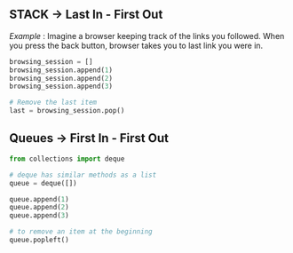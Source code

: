 ## STACK -> **Last In - First Out**

_Example_ : Imagine a browser keeping track of the links you followed. When you press the back button, browser takes you to last link you were in.

```python
browsing_session = []
browsing_session.append(1)
browsing_session.append(2)
browsing_session.append(3)

# Remove the last item
last = browsing_session.pop()
```

## Queues -> First In - First Out

```python
from collections import deque

# deque has similar methods as a list
queue = deque([])

queue.append(1)
queue.append(2)
queue.append(3)

# to remove an item at the beginning
queue.popleft()
```

